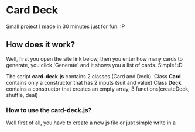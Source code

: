 # Card Deck
 
Small project I made in 30 minutes just for fun. :P

## How does it work?
Well, first you open the site link below, then you enter how many cards to generate, you click 'Generate' and it shows you a list of cards. Simple! :D 

The script **card-deck.js** contains 2 classes (Card and Deck).
Class **Card** contains only a constructor that has 2 inputs (suit and value)
Class **Deck** contains a constructor that creates an empty array, 3 functions(createDeck, shuffle, deal)

### How to use the card-deck.js?

Well first of all, you have to create a new js file or just simple write in a <script> tag.

```javascript
var deck = new Deck(); // creates an empty deck;
deck.createDeck(suits, values); // Takes from the arrays 'suits' and 'values' from card-deck.js and creates an array of cards (52)
deck.shuffle(); // Shuffles the deck once. To shuffle it more than once you can use 'deck.shuffleDeck(num)'
var cards = deck.deal(num); // 'num' is a variable and should take an integer, num < 52 && num > 1
var k = 0;
// Print out the dealt cards
while(k < cards.length) {
    console.log(cards[k].value + ' of ' + cards[k].suit);
    k--;
}

```

### Known bugs:
- Not optimized very well for mobile and etc.. 
 
Link to website:
